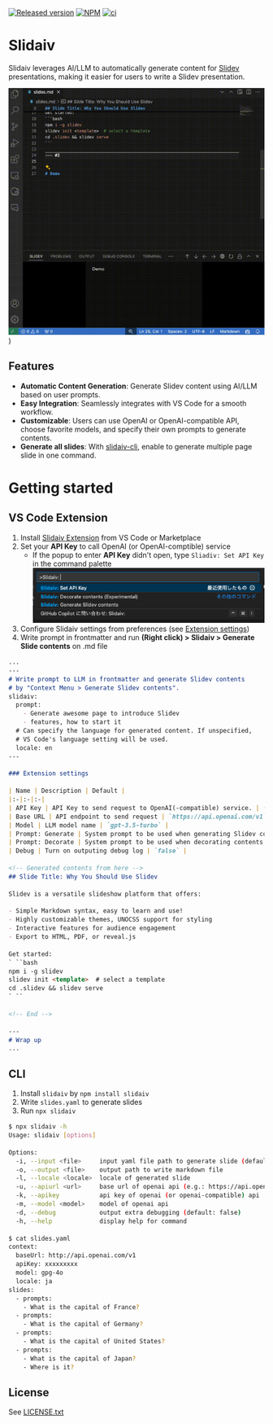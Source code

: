[![Released version](https://img.shields.io/visual-studio-marketplace/v/kaakaa.slidaiv?color=0078d7)](https://marketplace.visualstudio.com/items?itemName=kaakaa.slidaiv) [![NPM](https://img.shields.io/npm/v/slidaiv?color=cc3534)](https://www.npmjs.com/package/slidaiv) [![ci](https://github.com/kaakaa/slidaiv/actions/workflows/ci.yml/badge.svg)](https://github.com/kaakaa/slidaiv/actions/workflows/ci.yml)

# Slidaiv

Slidaiv leverages AI/LLM to automatically generate content for [Slidev](https://sli.dev/) presentations, making it easier for users to write a Slidev presentation.

[![Demo](https://raw.githubusercontent.com/kaakaa/slidaiv/master/resources/slidaiv-demo.gif)](https://github.com/kaakaa/slidaiv/blob/master/resources/slidaiv-demo.gif))

## Features

- **Automatic Content Generation**: Generate Slidev content using AI/LLM based on user prompts.
- **Easy Integration**: Seamlessly integrates with VS Code for a smooth workflow.
- **Customizable**: Users can use OpenAI or OpenAI-compatible API, choose favorite models, and specify their own prompts to generate contents.
- **Generate all slides**: With [slidaiv-cli](https://www.npmjs.com/package/slidaiv), enable to generate multiple page slide in one command. 

# Getting started

## VS Code Extension

1. Install [Slidaiv Extension](https://marketplace.visualstudio.com/items?itemName=kaakaa.slidaiv) from VS Code or Marketplace
2. Set your **API Key** to call OpenAI (or OpenAI-comptible) service
   * If the popup to enter **API Key** didn't open, type `Sliadiv: Set API Key` in the command palette  
     [![Demo](https://raw.githubusercontent.com/kaakaa/slidaiv/master/resources/slidaiv-vscode-set-api-key.png)](https://github.com/kaakaa/slidaiv/blob/master/resources/slidaiv-vscode-set-api-key.png)
3. Configure Slidaiv settings from preferences (see [Extension settings](#extension-settings))
4. Write prompt in frontmatter and run **(Right click) > Slidaiv > Generate Slide contents** on .md file

```md
...
---
# Write prompt to LLM in frontmatter and generate Slidev contents
# by "Context Menu > Generate Slidev contents".
slidaiv:
  prompt:
    - Generate awesome page to introduce Slidev
    - features, how to start it
  # Can specify the language for generated content. If unspecified,
  # VS Code's language setting will be used.
  locale: en
---

### Extension settings

| Name | Description | Default |
|:-|:-|:-|
| API Key | API Key to send request to OpenAI(-compatible) service. | (Set via popup) |
| Base URL | API endpoint to send request | `https://api.openai.com/v1` |
| Model | LLM model name | `gpt-3.5-turbo` |
| Prompt: Generate | System prompt to be used when generating Slidev contents | See [prompts.ts](https://github.com/kaakaa/slidaiv/blob/master/src/client/prompts.ts) |
| Prompt: Decorate | System prompt to be used when decorating contents | See [prompts.ts](https://github.com/kaakaa/slidaiv/blob/master/src/client/prompts.ts) |
| Debug | Turn on outputing debug log | `false` |

<!-- Generated contents from here -->
## Slide Title: Why You Should Use Slidev

Slidev is a versatile slideshow platform that offers:

- Simple Markdown syntax, easy to learn and use!
- Highly customizable themes, UNOCSS support for styling
- Interactive features for audience engagement
- Export to HTML, PDF, or reveal.js

Get started:
` ``bash
npm i -g slidev
slidev init <template>  # select a template
cd .slidev && slidev serve
` ``

<!-- End -->

---
# Wrap up
...
```

## CLI

1. Install `slidaiv` by `npm install slidaiv`
2. Write `slides.yaml` to generate slides
3. Run `npx slidaiv`

```bash
$ npx slidaiv -h
Usage: slidaiv [options]

Options:
  -i, --input <file>     input yaml file path to generate slide (default: "slides.yaml")
  -o, --output <file>    output path to write markdown file
  -l, --locale <locale>  locale of generated slide
  -u, --apiurl <url>     base url of openai api (e.g.: https://api.openai.com/v1)
  -k, --apikey           api key of openai (or openai-compatible) api
  -m, --model <model>    model of openai api
  -d, --debug            output extra debugging (default: false)
  -h, --help             display help for command

$ cat slides.yaml
context:
  baseUrl: http://api.openai.com/v1
  apiKey: xxxxxxxxx
  model: gpg-4o
  locale: ja
slides:
  - prompts:
    - What is the capital of France?
  - prompts:
    - What is the capital of Germany?
  - prompts:
    - What is the capital of United States?
  - prompts:
    - What is the capital of Japan?
    - Where is it?
```

## License

See [LICENSE.txt](./LICENSE.txt)
